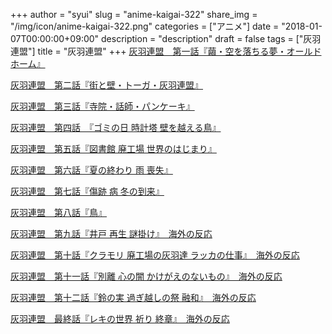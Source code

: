+++
author = "syui"
slug = "anime-kaigai-322"
share_img = "/img/icon/anime-kaigai-322.png"
categories = ["アニメ"]
date = "2018-01-07T00:00:00+09:00"
description = "description"
draft = false
tags = ["灰羽連盟"]
title = "灰羽連盟"
+++
<a href="http://sotohan.blog.fc2.com/blog-entry-10.html" rel="nofollow" target="_blank" title="灰羽連盟　第一話『繭・空を落ちる夢・オールドホーム』">灰羽連盟　第一話『繭・空を落ちる夢・オールドホーム』</a>

<a href="http://sotohan.blog.fc2.com/blog-entry-11.html" rel="nofollow" target="_blank" title="灰羽連盟　第二話『街と壁・トーガ・灰羽連盟』">灰羽連盟　第二話『街と壁・トーガ・灰羽連盟』</a>

<a href="http://sotohan.blog.fc2.com/blog-entry-12.html" rel="nofollow" target="_blank" title="灰羽連盟　第三話『寺院・話師・パンケーキ』">灰羽連盟　第三話『寺院・話師・パンケーキ』</a>

<a href="http://sotohan.blog.fc2.com/blog-entry-16.html" rel="nofollow" target="_blank" title="灰羽連盟　第四話　『ゴミの日 時計塔 壁を越える鳥』">灰羽連盟　第四話　『ゴミの日 時計塔 壁を越える鳥』</a>

<a href="http://sotohan.blog.fc2.com/blog-entry-18.html" rel="nofollow" target="_blank" title="灰羽連盟　第五話『図書館 廃工場 世界のはじまり』">灰羽連盟　第五話『図書館 廃工場 世界のはじまり』</a>

<a href="http://sotohan.blog.fc2.com/blog-entry-21.html" rel="nofollow" target="_blank" title="灰羽連盟　第六話『夏の終わり 雨 喪失』">灰羽連盟　第六話『夏の終わり 雨 喪失』</a>

<a href="http://sotohan.blog.fc2.com/blog-entry-27.html" rel="nofollow" target="_blank" title="灰羽連盟　第七話『傷跡 病 冬の到来』">灰羽連盟　第七話『傷跡 病 冬の到来』</a>

<a href="http://sotohan.blog.fc2.com/blog-entry-33.html" rel="nofollow" target="_blank" title="灰羽連盟　第八話『鳥』">灰羽連盟　第八話『鳥』</a>

<a href="http://sotohan.blog.fc2.com/blog-entry-40.html" rel="nofollow" target="_blank" title="灰羽連盟　第九話『井戸 再生 謎掛け』　海外の反応">灰羽連盟　第九話『井戸 再生 謎掛け』　海外の反応</a>

<a href="http://sotohan.blog.fc2.com/blog-entry-45.html" rel="nofollow" target="_blank" title="灰羽連盟　第十話『クラモリ 廃工場の灰羽達 ラッカの仕事』　海外の反応">灰羽連盟　第十話『クラモリ 廃工場の灰羽達 ラッカの仕事』　海外の反応</a>

<a href="http://sotohan.blog.fc2.com/blog-entry-54.html" rel="nofollow" target="_blank" title="灰羽連盟　第十一話『別離 心の闇 かけがえのないもの』　海外の反応">灰羽連盟　第十一話『別離 心の闇 かけがえのないもの』　海外の反応</a>

<a href="http://sotohan.blog.fc2.com/blog-entry-57.html" rel="nofollow" target="_blank" title="灰羽連盟　第十二話『鈴の実 過ぎ越しの祭 融和』　海外の反応">灰羽連盟　第十二話『鈴の実 過ぎ越しの祭 融和』　海外の反応</a>

<a href="http://sotohan.blog.fc2.com/blog-entry-64.html" rel="nofollow" target="_blank" title="灰羽連盟　最終話『レキの世界 祈り 終章』　海外の反応">灰羽連盟　最終話『レキの世界 祈り 終章』　海外の反応</a>

